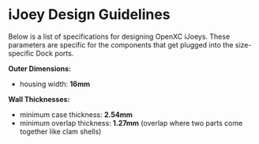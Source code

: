 iJoey Design Guidelines
=======================

Below is a list of specifications for designing OpenXC iJoeys. These parameters
are specific for the components that get plugged into the size-specific Dock
ports.

**Outer Dimensions:**

* housing width: **16mm**

**Wall Thicknesses:**

* minimum case thickness: **2.54mm**
* minimum overlap thickness: **1.27mm** (overlap where two parts come together
  like clam shells)
